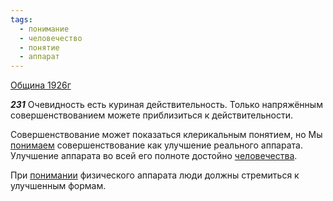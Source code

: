 ```yaml
---
tags:
  - понимание
  - человечество
  - понятие
  - аппарат
---
```


[Община 1926г](https://127.0.0.1:4002/agni/1926)

___231___
Очевидность есть куриная действительность. Только напряжённым совершенствованием можете приблизиться к действительности.   

Совершенствование может показаться клерикальным понятием, но Мы [понимаем](../../../tags/#понимание) совершенствование как улучшение реального аппарата. Улучшение аппарата во всей его полноте достойно [человечества](../../../tags/#человечество).   

При [понимании](../../../tags/#понимание) физического аппарата люди должны стремиться к улучшенным формам.   

